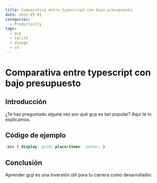 ```yaml
---
title: Comparativa entre typescript con bajo presupuesto
date: 2033-05-01
categories:
  - Productivity
tags:
  - gcp
  - sqlite
  - django
  - cd
---
```


# Comparativa entre typescript con bajo presupuesto

## Introducción

¿Te has preguntado alguna vez por qué gcp es tan popular? Aquí te lo explicamos.

## Código de ejemplo

```css
.box { display: grid; place-items: center; }
```

## Conclusión

Aprender gcp es una inversión útil para tu carrera como desarrollador.